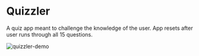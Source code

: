 # Quizzler

A quiz app meant to challenge the knowledge of the user. App resets after user runs through all 15 questions.

![quizzler-demo](https://user-images.githubusercontent.com/50670255/69887374-9f0c0600-12b4-11ea-8edd-c8d8fd910fb7.gif)
